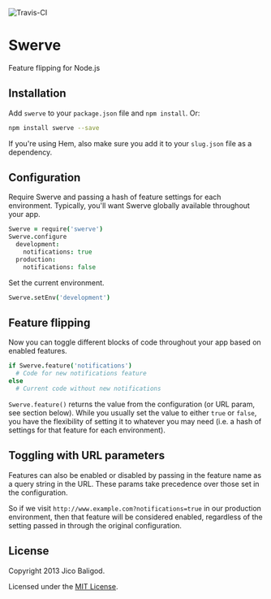 ![Travis-CI](https://travis-ci.org/jico/swerve.png)

# Swerve

Feature flipping for Node.js

## Installation

Add `swerve` to your `package.json` file and `npm install`. Or:

```bash
npm install swerve --save
```

If you're using Hem, also make sure you add it to your `slug.json` file as a
dependency.

## Configuration

Require Swerve and passing a hash of feature settings for each environment.
Typically, you'll want Swerve globally available throughout your app.

```coffeescript
Swerve = require('swerve')
Swerve.configure
  development:
    notifications: true
  production:
    notifications: false
```

Set the current environment.

```coffeescript
Swerve.setEnv('development')
```

## Feature flipping

Now you can toggle different blocks of code throughout your app based on enabled features.

```coffeescript
if Swerve.feature('notifications')
  # Code for new notifications feature
else
  # Current code without new notifications
```

`Swerve.feature()` returns the value from the configuration (or URL param, see
section below). While you usually set the value to either `true` or `false`, you
have the flexibility of setting it to whatever you may need (i.e. a hash of
settings for that feature for each environment).

## Toggling with URL parameters

Features can also be enabled or disabled by passing in the feature name as a
query string in the URL. These params take precedence over those set in the
configuration.

So if we visit `http://www.example.com?notifications=true` in our production
environment, then that feature will be considered enabled, regardless of the
setting passed in through the original configuration.

## License

Copyright 2013 Jico Baligod.

Licensed under the [MIT License](http://github.com/jico/swerve/raw/master/LICENSE).
